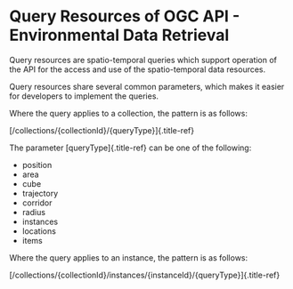 Query Resources of OGC API - Environmental Data Retrieval
================

Query resources are spatio-temporal queries which support operation of
the API for the access and use of the spatio-temporal data resources.

Query resources share several common parameters, which makes it easier
for developers to implement the queries.

Where the query applies to a collection, the pattern is as follows:

[/collections/{collectionId}/{queryType}]{.title-ref}

The parameter [queryType]{.title-ref} can be one of the following:

-   position
-   area
-   cube
-   trajectory
-   corridor
-   radius
-   instances
-   locations
-   items

Where the query applies to an instance, the pattern is as follows:

[/collections/{collectionId}/instances/{instanceId}/{queryType}]{.title-ref}
